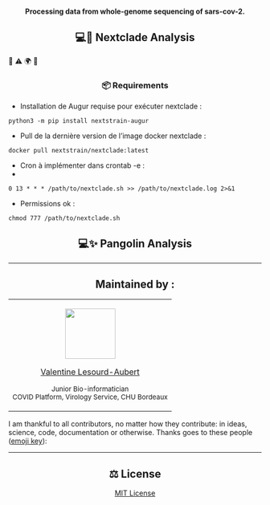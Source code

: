 <h4 id="CovSeq" align="center">
Processing data from whole-genome sequencing of sars-cov-2. 
</h4>

<p
   <img alt="build succeeded" src="https://img.shields.io/badge/build-succeeded-brightgreen.svg">
</p>




<h2 id="nextclade" align="center">
💻🐋 Nextclade Analysis
</h2>
  
<p
Viral genome clade assignment, mutation calling, and sequence quality checks. <img alt="Nextclade Docker image version" src="https://img.shields.io/docker/v/nextstrain/nextclade?label=%F0%9F%90%8B%20%20%20docker%3Anextclade">
</p>


📖 ⚠️ 🌍 🔧

<h3 id="prerequis" align="center">
📦 Requirements
</h3>


- Installation de Augur requise pour exécuter nextclade :

``` python3 -m pip install nextstrain-augur ```

-  Pull de la dernière version de l’image docker nextclade :

``` docker pull nextstrain/nextclade:latest ```

- Cron à implémenter dans crontab -e :
- 
``` 0 13 * * * /path/to/nextclade.sh >> /path/to/nextclade.log 2>&1 ```

- Permissions ok :

``` chmod 777 /path/to/nextclade.sh ```



<h2 id="pangolin" align="center">
💻✨ Pangolin Analysis
</h2>



---

<h2 id="maintenedby" align="center">
Maintained by :
</h2>

<table align="center">
  <tr>
  <td align="center">
<p align="center">
  <p align="center">
    <a href="https://github.com/valentinelsra"> 
      <img src="https://avatars.githubusercontent.com/valentinelsra" width="100px;" alt=""/>
    </a> 
  </p>
  <p align="center">
    <p align="center">
      <a href="https://github.com/valentinelsra">
      Valentine Lesourd-Aubert
      </a>
    </p>
    <p align="center">
      <small>Junior Bio-informatician</small></br>
      <small>COVID Platform, Virology Service, CHU Bordeaux</small></br>
    </p>
  </p>
  </td>
  </tr>
</table>

I am thankful to all contributors, no matter how they contribute: in ideas, science, code, documentation or otherwise. Thanks goes to these people (<a target="_blank" rel="noopener noreferrer" href="https://allcontributors.org/docs/en/emoji-key">emoji key</a>):

---

<h2 id="license" align="center">
⚖️ License
</h2>

<p align="center">
  <a target="_blank" rel="noopener noreferrer" href="../../LICENSE" alt="License file">MIT License</a>
</p>
